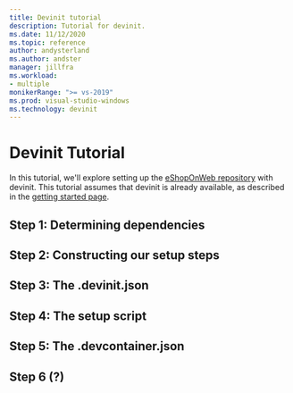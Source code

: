 ```yaml
---
title: Devinit tutorial
description: Tutorial for devinit.
ms.date: 11/12/2020
ms.topic: reference
author: andysterland
ms.author: andster
manager: jillfra
ms.workload:
- multiple
monikerRange: ">= vs-2019"
ms.prod: visual-studio-windows
ms.technology: devinit
---
```

# Devinit Tutorial

In this tutorial, we'll explore setting up the [eShopOnWeb repository](https://github.com/andysterland/eShopOnWeb) with devinit. This tutorial assumes that devinit is already available, as described in the [getting started page](getting-started-with-devinit.md).

## Step 1: Determining dependencies

## Step 2: Constructing our setup steps

## Step 3: The .devinit.json

## Step 4: The setup script

## Step 5: The .devcontainer.json

## Step 6 (?)